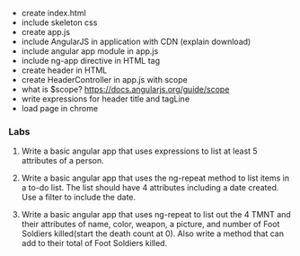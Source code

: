 - create index.html
- include skeleton css
- create app.js
- include AngularJS in application with CDN (explain download)
- include angular app module in app.js
- include ng-app directive in HTML tag
- create header in HTML
- create HeaderController in app.js with scope
- what is $scope? https://docs.angularjs.org/guide/scope
- write expressions for header title and tagLine
- load page in chrome




### Labs
1. Write a basic angular app that uses expressions to list at least 5 attributes of a person.

2. Write a basic angular app that uses the ng-repeat method to list items in a to-do list. The list should have 4 attributes including a date created. Use a filter to include the date.

3. Write a basic angular app that uses ng-repeat to list out the 4 TMNT and their attributes of name, color, weapon, a picture, and number of Foot Soldiers killed(start the death count at 0). Also write a method that can add to their total of Foot Soldiers killed.
